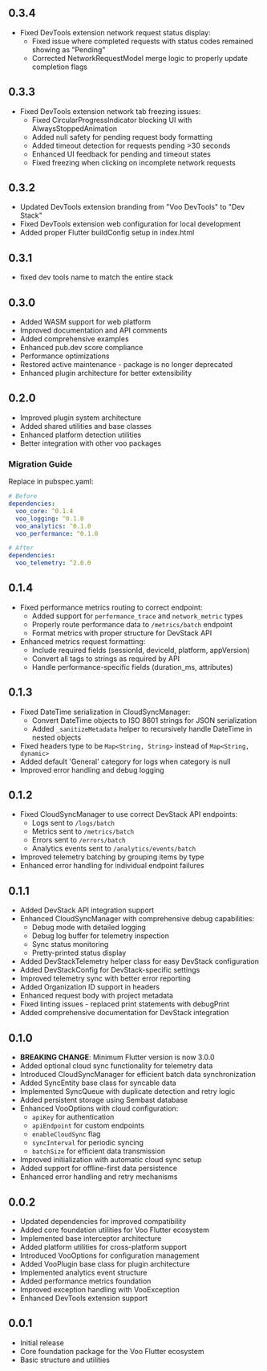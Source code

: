 ## 0.3.4

* Fixed DevTools extension network request status display:
  - Fixed issue where completed requests with status codes remained showing as "Pending"
  - Corrected NetworkRequestModel merge logic to properly update completion flags

## 0.3.3

* Fixed DevTools extension network tab freezing issues:
  - Fixed CircularProgressIndicator blocking UI with AlwaysStoppedAnimation
  - Added null safety for pending request body formatting
  - Added timeout detection for requests pending >30 seconds
  - Enhanced UI feedback for pending and timeout states
  - Fixed freezing when clicking on incomplete network requests

## 0.3.2

* Updated DevTools extension branding from "Voo DevTools" to "Dev Stack"
* Fixed DevTools extension web configuration for local development
* Added proper Flutter buildConfig setup in index.html

## 0.3.1
 * fixed dev tools name to match the entire stack

## 0.3.0

* Added WASM support for web platform
* Improved documentation and API comments
* Added comprehensive examples
* Enhanced pub.dev score compliance
* Performance optimizations
* Restored active maintenance - package is no longer deprecated
* Enhanced plugin architecture for better extensibility

## 0.2.0

* Improved plugin system architecture
* Added shared utilities and base classes
* Enhanced platform detection utilities
* Better integration with other voo packages

### Migration Guide

Replace in pubspec.yaml:
```yaml
# Before
dependencies:
  voo_core: ^0.1.4
  voo_logging: ^0.1.0
  voo_analytics: ^0.1.0
  voo_performance: ^0.1.0

# After
dependencies:
  voo_telemetry: ^2.0.0
```

## 0.1.4

* Fixed performance metrics routing to correct endpoint:
  - Added support for `performance_trace` and `network_metric` types
  - Properly route performance data to `/metrics/batch` endpoint
  - Format metrics with proper structure for DevStack API
* Enhanced metrics request formatting:
  - Include required fields (sessionId, deviceId, platform, appVersion)
  - Convert all tags to strings as required by API
  - Handle performance-specific fields (duration_ms, attributes)

## 0.1.3

* Fixed DateTime serialization in CloudSyncManager:
  - Convert DateTime objects to ISO 8601 strings for JSON serialization
  - Added `_sanitizeMetadata` helper to recursively handle DateTime in nested objects
* Fixed headers type to be `Map<String, String>` instead of `Map<String, dynamic>`
* Added default 'General' category for logs when category is null
* Improved error handling and debug logging

## 0.1.2

* Fixed CloudSyncManager to use correct DevStack API endpoints:
  - Logs sent to `/logs/batch`
  - Metrics sent to `/metrics/batch`
  - Errors sent to `/errors/batch`
  - Analytics events sent to `/analytics/events/batch`
* Improved telemetry batching by grouping items by type
* Enhanced error handling for individual endpoint failures

## 0.1.1

* Added DevStack API integration support
* Enhanced CloudSyncManager with comprehensive debug capabilities:
  - Debug mode with detailed logging
  - Debug log buffer for telemetry inspection
  - Sync status monitoring
  - Pretty-printed status display
* Added DevStackTelemetry helper class for easy DevStack configuration
* Added DevStackConfig for DevStack-specific settings
* Improved telemetry sync with better error reporting
* Added Organization ID support in headers
* Enhanced request body with project metadata
* Fixed linting issues - replaced print statements with debugPrint
* Added comprehensive documentation for DevStack integration

## 0.1.0

* **BREAKING CHANGE**: Minimum Flutter version is now 3.0.0
* Added optional cloud sync functionality for telemetry data
* Introduced CloudSyncManager for efficient batch data synchronization
* Added SyncEntity base class for syncable data
* Implemented SyncQueue with duplicate detection and retry logic
* Added persistent storage using Sembast database
* Enhanced VooOptions with cloud configuration:
  - `apiKey` for authentication
  - `apiEndpoint` for custom endpoints
  - `enableCloudSync` flag
  - `syncInterval` for periodic syncing
  - `batchSize` for efficient data transmission
* Improved initialization with automatic cloud sync setup
* Added support for offline-first data persistence
* Enhanced error handling and retry mechanisms

## 0.0.2

* Updated dependencies for improved compatibility
* Added core foundation utilities for Voo Flutter ecosystem
* Implemented base interceptor architecture
* Added platform utilities for cross-platform support
* Introduced VooOptions for configuration management
* Added VooPlugin base class for plugin architecture
* Implemented analytics event structure
* Added performance metrics foundation
* Improved exception handling with VooException
* Enhanced DevTools extension support

## 0.0.1

* Initial release
* Core foundation package for the Voo Flutter ecosystem
* Basic structure and utilities